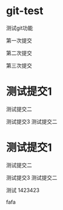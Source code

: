 # git-test

测试git功能

第一次提交

第二次提交

第三次提交

# 测试提交1

测试提交二

测试提交3
测试提交二

# 测试提交1

测试提交二

测试提交3
测试提交二

测试
1423423

fafa
